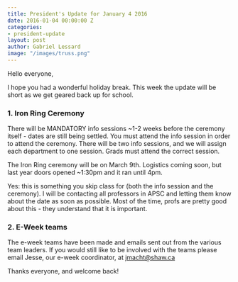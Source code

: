 ```yaml
---
title: President's Update for January 4 2016
date: 2016-01-04 00:00:00 Z
categories:
- president-update
layout: post
author: Gabriel Lessard
image: "/images/truss.png"
---
```


Hello everyone,

I hope you had a wonderful holiday break. This week the update will be short as we get geared back up for school.


### 1. Iron Ring Ceremony

There will be MANDATORY info sessions ~1-2 weeks before the ceremony itself - dates are still being settled. You must attend the info session in order to attend the ceremony. There will be two info sessions, and we will assign each department to one session. Grads must attend the correct session.

The Iron Ring ceremony will be on March 9th. Logistics coming soon, but last year doors opened ~1:30pm and it ran until 4pm.

Yes: this is something you skip class for (both the info session and the ceremony). I will be contacting all professors in APSC and letting them know about the date as soon as possible. Most of the time, profs are pretty good about this - they understand that it is important. 


### 2. E-Week teams

The e-week teams have been made and emails sent out from the various team leaders. If you would still like to be involved with the teams please email Jesse, our e-week coordinator, at jmacht@shaw.ca


Thanks everyone, and welcome back!